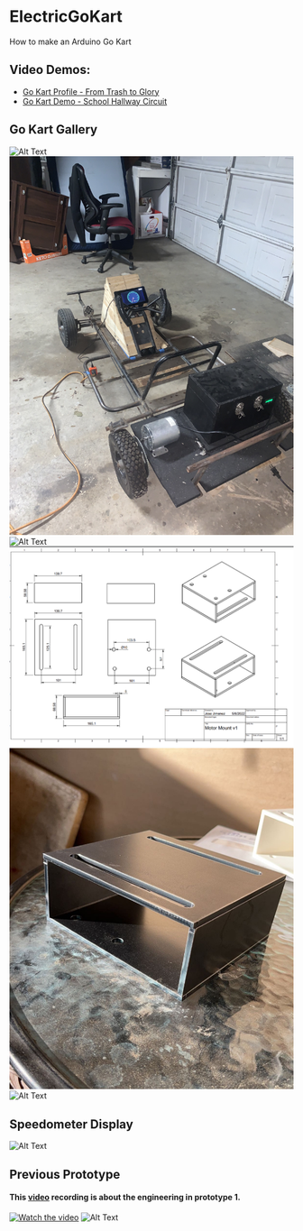 # ElectricGoKart
How to make an Arduino Go Kart

## Video Demos:

* [Go Kart Profile - From Trash to Glory](https://youtube.com/shorts/eytkYaNm3K0?feature=share)
* [Go Kart Demo - School Hallway Circuit](https://youtube.com/shorts/wB-m4J15FnU?feature=share)

## Go Kart Gallery
![Alt Text](https://github.com/jimenezjose/ElectricGoKart/blob/assets/images/Full_Go_Kart_Shot.png)
![Alt Text](https://github.com/jimenezjose/ElectricGoKart/blob/assets/images/San%20Diego%20In%20Progress%20Full%20Go%20Kart%20Shot.jpg)
![Alt Text](https://github.com/jimenezjose/Go_Kart/blob/assets/images/current_go_kart.JPG)
![Alt Text](https://github.com/jimenezjose/ElectricGoKart/blob/assets/images/MotorMountDrawing.png)
![Alt Text](https://github.com/jimenezjose/ElectricGoKart/blob/assets/images/MotorMountLaserCutPlates.JPG)
![Alt Text](https://github.com/jimenezjose/Go_Kart/blob/assets/images/Rear_sprocket.jpeg)

## Speedometer Display
![Alt Text](https://github.com/jimenezjose/Go_Kart/blob/assets/images/SpeedometerGUI%20screenshot.png)

## Previous Prototype
#### This [video](https://www.youtube.com/channel/UCbjWL-dwOju9F-2Tt2TZt5A) recording is about the engineering in prototype 1.
[![Watch the video](https://github.com/jimenezjose/Go_Kart/blob/assets/images/go-kart%20Video%20IMG.png)](https://www.youtube.com/watch?v=avXZHpkTMmc&feature=youtu.be)
![Alt Text](https://github.com/jimenezjose/Go_Kart/blob/assets/images/old_go_kart.jpeg)

